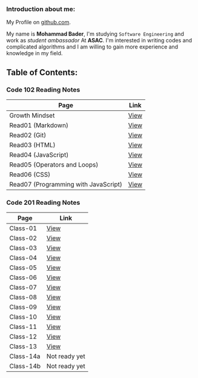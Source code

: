 ### Introduction about me:
My Profile on [github.com](https://github.com/mohammadbader99).

My name is **Mohammad Bader**, I'm studying `Software Engineering` and work as *student ambassador* At **ASAC**.
I'm interested in writing codes and complicated algorithms and I am willing to gain more experience and knowledge in my field.


## Table of Contents:

### Code 102 Reading Notes

Page | Link
-|-
Growth Mindset | [View](https://mohammadbader99.github.io/reading-notes/GrowthMindset)
Read01 (Markdown) | [View](https://mohammadbader99.github.io/reading-notes/read01)
Read02 (Git) | [View](https://mohammadbader99.github.io/reading-notes/read02)
Read03 (HTML) | [View](https://mohammadbader99.github.io/reading-notes/read03)
Read04 (JavaScript) | [View](https://mohammadbader99.github.io/reading-notes/read04)
Read05 (Operators and Loops) | [View](https://mohammadbader99.github.io/reading-notes/read05)
Read06 (CSS) | [View](https://mohammadbader99.github.io/reading-notes/read06)
Read07 (Programming with JavaScript) | [View](https://mohammadbader99.github.io/reading-notes/read07)

### Code 201 Reading Notes

Page | Link
-|-
Class-01 | [View](https://mohammadbader99.github.io/reading-notes/class-01)
Class-02 | [View](https://mohammadbader99.github.io/reading-notes/class-02)
Class-03 | [View](https://mohammadbader99.github.io/reading-notes/class-03)
Class-04 | [View](https://mohammadbader99.github.io/reading-notes/class-04)
Class-05 | [View](https://mohammadbader99.github.io/reading-notes/class-05)
Class-06 | [View](https://mohammadbader99.github.io/reading-notes/class-06)
Class-07 | [View](https://mohammadbader99.github.io/reading-notes/class-07)
Class-08 | [View](https://mohammadbader99.github.io/reading-notes/class-08)
Class-09 | [View](https://mohammadbader99.github.io/reading-notes/class-09)
Class-10 | [View](https://mohammadbader99.github.io/reading-notes/class-10)
Class-11 | [View](https://mohammadbader99.github.io/reading-notes/class-11)
Class-12 | [View](https://mohammadbader99.github.io/reading-notes/class-12)
Class-13 | [View](https://mohammadbader99.github.io/reading-notes/class-13)
Class-14a | Not ready yet
Class-14b | Not ready yet
